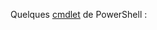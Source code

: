 Quelques [cmdlet](https://github.com/aletrou/Cours-Linux/blob/main/d%C3%A9finitions.md) de PowerShell :

